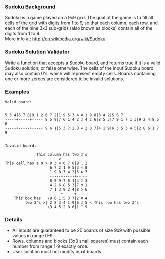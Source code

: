 <h3 id="sudoku-background">Sudoku Background</h3>
<p>Sudoku is a game played on a 9x9 grid. The goal of the game is to fill all cells of the grid with digits from 1 to 9, so that each column, each row, and each of the nine 3x3 sub-grids (also known as blocks) contain all of the digits from 1 to 9.<br>More info at: <a href="http://en.wikipedia.org/wiki/Sudoku" data-turbolinks="false" target="_blank">http://en.wikipedia.org/wiki/Sudoku</a></p>
<h3 id="sudoku-solution-validator">Sudoku Solution Validator</h3>
<p>Write a function that accepts a Sudoku board, and returns true if it is a valid Sudoku solution, or false otherwise. The cells of the input Sudoku board may also contain 0's, which will represent empty cells. Boards containing one or more zeroes are considered to be invalid solutions.</p>
<h3 id="examples">Examples</h3>
<pre><code>Valid board:

5 3 4|6 7 8|9 1 2
6 7 2|1 9 5|3 4 8
1 9 8|3 4 2|5 6 7
-----+-----+-----
8 5 9|7 6 1|4 2 3
4 2 6|8 5 3|7 9 1
7 1 3|9 2 4|8 5 6
-----+-----+-----
9 6 1|5 3 7|2 8 4
2 8 7|4 1 9|6 3 5
3 4 5|2 8 6|1 7 9
</code></pre>
<pre><code>Invalid board:
                
              This column has two 3's
                        v
This cell has a 0 &gt; 0 3 4|6 7 8|9 1 2
                    6 7 2|1 9 5|3 4 8
                    1 9 8|3 4 2|5 6 7
                    -----+-----+-----
                    8 5 9|7 6 1|4 2 3
                    4 2 6|8 5 3|7 9 1
                    7 1 3|9 2 4|8 5 6
                    -----+-----+-----
    This box has   /9 6 1|5 3 7|2 8 4
         two 3's &gt;| 2 8 3|4 1 9|6 3 5 &lt; This row has two 3's
                   \3 4 5|2 8 6|1 7 9
</code></pre>
<h3 id="details">Details</h3>
<ul>
<li>All inputs are guaranteed to be 2D boards of size 9x9 with possible values in range 0-9.</li>
<li>Rows, columns and blocks (3x3 small squares) must contain each number from range 1-9 exactly once.</li>
<li>User solution must not modify input boards.</li>
</ul>
